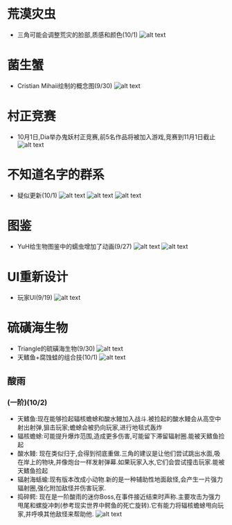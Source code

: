 # 荒漠灾虫
- 三角可能会调整荒灾的脸部,质感和颜色(10/1)
  ![alt text](../Themed/DS/text_DS2.jpg)

# 菌生蟹
- Cristian Mihaii绘制的概念图(9/30)
  ![alt text](../Themed/Crab/image_crabConcept.jpg)

# 村正竞赛
- 10月1日,Dia举办鬼妖村正竞赛,前5名作品将被加入游戏,竞赛到11月1日截止
  ![alt text](../Themed/MurasamaContest/image_contestPost.png)

# 不知道名字的群系
- 疑似更新(10/1)
  ![alt text](../Themed/Others/image_stone.png)
  ![alt text](../Themed/Others/image_stone2.png)
  ![alt text](../Themed/Others/image_crystal.png)

# 图鉴
- YuH给生物图鉴中的蠕虫增加了动画(9/27)
  ![alt text](../Themed/Others/image_wormy12.gif)
  ![alt text](../Themed/Others/image_wormy14.gif)

# UI重新设计
- 玩家UI(9/19)
  ![alt text](../Themed/Others/image_playerUI.png)

# 硫磺海生物
- Triangle的硫磺海生物(9/30)
  ![alt text](../Themed/Sulphur_Sea/image_sulphurSeaCreatures.png)
- 天鳍鱼+腐蚀蛙的组合技(10/1)
  ![alt text](../Themed/Sulphur_Sea/ToadbirdAnimation-export.gif)

## 酸雨
### (一阶)(10/2) ###
- 天鳍鱼:现在能够捡起辐核蟾蜍和酸水鳗加入战斗.被捡起的酸水鳗会从高空中射出射弹,狙击玩家;蟾蜍会被扔向玩家,进行地毯式轰炸
- 辐核蟾蜍:可能提升爆炸范围,造成更多伤害,可能留下滞留辐射圈.能被天鳍鱼捡起
- 酸水鳗: 现在类似归于,会得到彻底重做.三角的建议是让他们尝试跳出水面,吸在岸上的物块,并像炮台一样发射弹幕.如果玩家入水,它们会尝试撞击玩家.能被天鳍鱼捡起
- 辐射海蛞蝓:现有版本改成小动物.新的是一种辅助性地面敌怪,会产生一片强力辐射圈,强化附加敌怪并伤害玩家.
- 捣碎鳄: 现在是一阶酸雨的迷你Boss,在事件接近结束时声称.主要攻击为强力甩尾和螺旋冲刺(参考现实世界中鳄鱼的死亡旋转).它有能力将辐核蟾蜍甩向玩家,并呼唤其他敌怪来帮助他.
![alt text](image_acidRainT1.png)